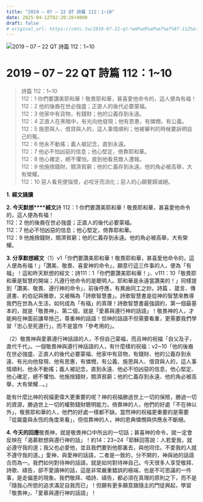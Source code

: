 ```yaml
---
title: "2019 – 07 – 22 QT 詩篇 112：1~10"
date: 2025-04-12T02:20:26+0800
draft: false
# original_url: https://cmtc.tw/2019-07-22-qt-%e8%a9%a9%e7%af%87-112%ef%bc%9a110
---
```


![2019 – 07 – 22 QT 詩篇 112：1\~10](/images/qt.jpg   "2019 – 07 – 22 QT 詩篇 112：1\~10")

# 2019 – 07 – 22 QT 詩篇 112：1\~10

> 詩篇 112：1\~10  
> 112：1 你們要讚美耶和華！敬畏耶和華，甚喜愛他命令的，這人便為有福！  
> 112：2 他的後裔在世必強盛；正直人的後代必要蒙福。  
> 112：3 他家中有貨物，有錢財；他的公義存到永遠。  
> 112：4 正直人在黑暗中，有光向他發現；他有恩惠，有憐憫，有公義。  
> 112：5 施恩與人、借貸與人的，這人事情順利；他被審判的時候要訴明自己的冤。  
> 112：6 他永不動搖；義人被記念，直到永遠。  
> 112：7 他必不怕凶惡的信息；他心堅定，倚靠耶和華。  
> 112：8 他心確定，總不懼怕，直到他看見敵人遭報。  
> 112：9 他施捨錢財，賙濟貧窮；他的仁義存到永遠。他的角必被高舉，大有榮耀。  
> 112：10 惡人看見便惱恨，必咬牙而消化；惡人的心願要歸滅絕。

**1.** **經文誦讀**

**2. 今天默想****經文**詩 112：1 你們要讚美耶和華！敬畏耶和華，甚喜愛他命令的，這人便為有福！  
112：2 他的後裔在世必強盛；正直人的後代必要蒙福。  
112：7 他必不怕凶惡的信息；他心堅定，倚靠耶和華。  
112：9 他施捨錢財，賙濟貧窮；他的仁義存到永遠。他的角必被高舉，大有榮耀。

**3. 分享默想經文**（1）v1「你們要讚美耶和華！敬畏耶和華，甚喜愛他命令的，這人便為有福！」「讚美、敬畏、喜愛神的命令」，願意行這三件事的人，便為「有福」！這和昨天默想的經文：詩111：1「你們要讚美耶和華！」、v111：10「敬畏耶和華是智慧的開端；凡遵行他命令的是聰明人。耶和華是永遠當讚美的！」同樣提到「讚美、敬畏、遵行神的命令」，前後呼應，有異曲同工之妙。詩篇 、箴言、傳道書、約伯記與雅歌，又被稱為「詩歌智慧書」。詩歌智慧書是從神的智慧來教導我們在世為人生活，如何成為「有福」的真理！詩歌智慧書最強調的，第一個最基本的，就是「敬畏神」、第二個，就是「愛慕與遵行神的話語」！敬畏神的人，才能夠在神面前謙卑捨己，尊重神的話語！但神的話語不但需要看重，更需要我們學習「忠心至死遵行」，而不是當作「參考用的」。

（2）敬畏神與愛慕遵行神話語的人，不但自己蒙福，而且神的祝福「自父及子，直代千代」。一個敬畏神與遵行神話語的人，有什麼樣的祝福：v2\~10「他的後裔在世必強盛、正直人的後代必要蒙福、他家中有貨物，有錢財、他的公義存到永遠、有光向他發現、他有恩惠，有憐憫，有公義、施恩與人、借貸與人的，這人事情順利、他永不動搖；義人被記念，直到永遠、他必不怕凶惡的信息，他心堅定、他心確定，總不懼怕、他施捨錢財，賙濟貧窮；他的仁義存到永遠、他的角必被高舉，大有榮耀…。」

能有什麼比神的祝福更偉大更重要的呢？神的祝福勝過世上一切的保險，勝過一切的資源，勝過世上一切的權勢錢財聰明能力，倚靠神的人，他們的好處「不在神以外」，敬畏耶和華的人，他們的好處一樣都不缺。當然神的祝福更重要的是需要「從屬靈與永恆的角度來看」，但信靠神的人，神的恩典憐憫與供應永不斷絕。

**4. 今天的回應**敬畏神，就是敬畏神口中所出的一切話；甚喜神的命令，就一定會反映在「渴慕默想與遵行神的話」！約14：23\~24「耶穌回答說：人若愛我，就必遵守我的道；我父也必愛他，並且我們要到他那裏去，與他同住。不愛我的人就不遵守我的道。」愛神，與愛神的話語，二者是一致的，分不開的，神與祂的話語合而為一。我們如何對待神的話語，就是如何對待神自己。今天很多人享受敬拜、詩歌、禱告，卻不愛讀神的話，這是非常嚴重錯誤的極端，也是不可思議的一件事，是走偏差的現象。我們敬拜、唱詩、禱告，都必須在真理的原則之下，而不是「隨我心所慾的追求滿足自我而已」！但願有更多願意跟隨主的門徒興起，學習「敬畏神」、「愛慕與遵行神的話語」！